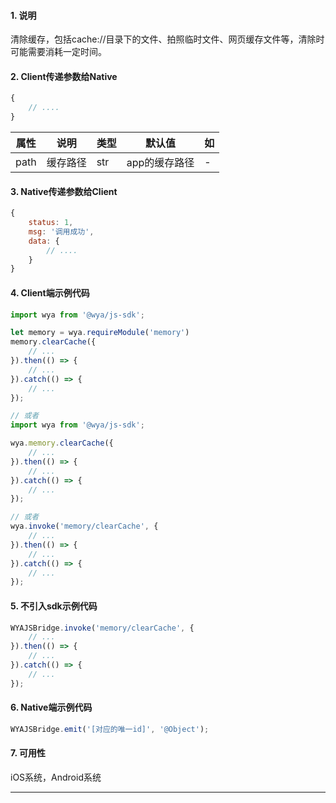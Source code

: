 #### 1. 说明

清除缓存，包括cache://目录下的文件、拍照临时文件、网页缓存文件等，清除时可能需要消耗一定时间。


#### 2. Client传递参数给Native

```javascript
{
	// ....
}
```

属性 | 说明 | 类型 | 默认值 | 如
---|---|---|---|---
path | 缓存路径 | str | app的缓存路径 | -


#### 3. Native传递参数给Client

```javascript
{
	status: 1,
	msg: '调用成功',
	data: {
		// ....
	}
}
```


#### 4. Client端示例代码

```javascript
import wya from '@wya/js-sdk';

let memory = wya.requireModule('memory')
memory.clearCache({
	// ...
}).then(() => {
	// ...
}).catch(() => {
	// ...
});

// 或者
import wya from '@wya/js-sdk';

wya.memory.clearCache({
	// ...
}).then(() => {
	// ...
}).catch(() => {
	// ...
});

// 或者
wya.invoke('memory/clearCache', {
	// ...
}).then(() => {
	// ...
}).catch(() => {
	// ...
});
```

#### 5. 不引入sdk示例代码

```javascript
WYAJSBridge.invoke('memory/clearCache', {
	// ...
}).then(() => {
	// ...
}).catch(() => {
	// ...
});
```

#### 6. Native端示例代码

```javascript
WYAJSBridge.emit('[对应的唯一id]', '@Object');
```

#### 7. 可用性

iOS系统，Android系统

---------

